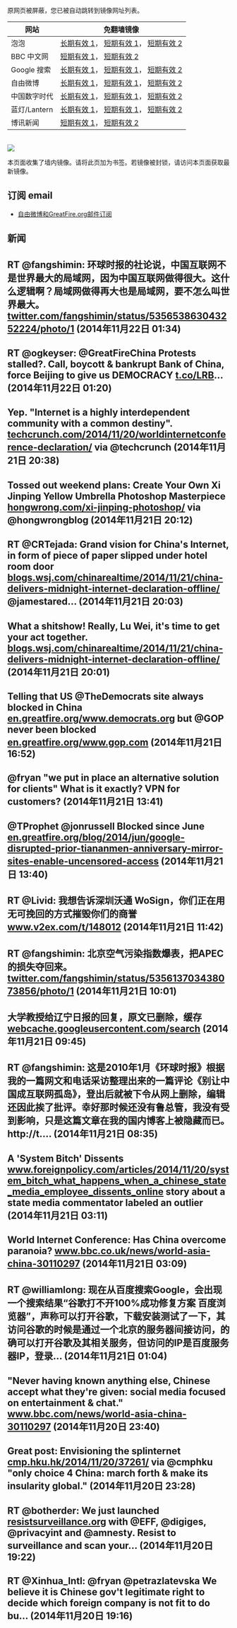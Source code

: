 <p>原网页被屏蔽，您已被自动跳转到镜像网址列表。</p>
<table>
    <thead>
        <tr>
            <th>网站</th>
            <th>免翻墙镜像</th>
        </tr>
    </thead>
    <tbody>    
        <tr>
            <td>泡泡</td>
            <td>            
                <a href="http://a978.g1.akamai.net/f/1/1/1/dci.download.akamai.com/35985/159415/1/p/" target="jx1">长期有效 1</a>，            
                <a href="https://paopao3.azurewebsites.net" target="jx2">短期有效 1</a>，            
                <a href="https://d19ysv8o6fv16v.cloudfront.net" target="jx3">短期有效 2</a>
            </td>
        </tr>    
        <tr>
            <td>BBC 中文网</td>
            <td>            
                <a href="https://bbc1.azurewebsites.net" target="jx4">短期有效 1</a>，            
                <a href="https://d1zf37pb2kxnxf.cloudfront.net" target="jx5">短期有效 2</a>
            </td>
        </tr>    
        <tr>
            <td>Google 搜索</td>
            <td>            
                <a href="http://e2546.g.akamaiedge.net/f/1/1/1/dci.download.akamai.com/35985/159415/1/g/" target="jx6">长期有效 1</a>，            
                <a href="https://865ba.azurewebsites.net" target="jx7">短期有效 1</a>，            
                <a href="https://d3vv89cvqbrqlq.cloudfront.net" target="jx8">短期有效 2</a>
            </td>
        </tr>    
        <tr>
            <td>自由微博</td>
            <td>            
                <a href="http://a123.g.akamai.net/f/1/1/1/dci.download.akamai.com/35985/159415/1/f/" target="jx9">长期有效 1</a>，            
                <a href="https://fw6.azurewebsites.net" target="jx10">短期有效 1</a>，            
                <a href="https://d2fstso2jh4dhr.cloudfront.net" target="jx11">短期有效 2</a>
            </td>
        </tr>    
        <tr>
            <td>中国数字时代</td>
            <td>            
                <a href="http://a123.g.akamai.net/f/1/1/1/dci.download.akamai.com/35985/159415/1/c/" target="jx12">长期有效 1</a>，            
                <a href="https://39bf.azurewebsites.net" target="jx13">短期有效 1</a>，            
                <a href="https://dazdu2iuzl72b.cloudfront.net" target="jx14">短期有效 2</a>
            </td>
        </tr>    
        <tr>
            <td>蓝灯/Lantern</td>
            <td>            
                <a href="http://e2546.g.akamaiedge.net/f/1/1/1/dci.download.akamai.com/35985/159415/1/l/" target="jx15">长期有效 1</a>，            
                <a href="https://lantern1.azurewebsites.net" target="jx16">短期有效 1</a>，            
                <a href="https://dx1djqjpnvurw.cloudfront.net" target="jx17">短期有效 2</a>
            </td>
        </tr>    
        <tr>
            <td>博讯新闻</td>
            <td>            
                <a href="https://boxun2.azurewebsites.net" target="jx18">短期有效 1</a>，            
                <a href="https://d3588w5hqzcepn.cloudfront.net" target="jx19">短期有效 2</a>
            </td>
        </tr>
    </tbody>
</table>
<br/>
<img src="https://raw.githubusercontent.com/greatfire/z/master/logos.gif" />

本页面收集了墙内镜像。请将此页加为书签。若镜像被封锁，请访问本页面获取最新镜像。

## 订阅 email
* <a href="https://b.us7.list-manage.com/subscribe?u=854fca58782082e0cbdf204a0&id=c78949b93c">自由微博和GreatFire.org邮件订阅</a>
    
## 新闻
RT @fangshimin: 环球时报的社论说，中国互联网不是世界最大的局域网，因为中国互联网做得很大。这什么逻辑啊？局域网做得再大也是局域网，要不怎么叫世界最大。 <a href="https://twitter.com/fangshimin/status/535653863043252224/photo/1" target="_BLANK">twitter.com/fangshimin/status/535653863043252224/photo/1</a> (2014年11月22日 01:34)
 ---
RT @ogkeyser: @GreatFireChina Protests stalled?. Call, boycott &amp; bankrupt Bank of China, force Beijing to give us DEMOCRACY <a href="http://t.co/LRB" target="_BLANK">t.co/LRB</a>… (2014年11月22日 01:20)
 ---
Yep. "Internet is a highly interdependent community with a common destiny". <a href="http://techcrunch.com/2014/11/20/worldinternetconference-declaration/" target="_BLANK">techcrunch.com/2014/11/20/worldinternetconference-declaration/</a> via @techcrunch (2014年11月21日 20:38)
 ---
Tossed out weekend plans: Create Your Own Xi Jinping Yellow Umbrella Photoshop Masterpiece <a href="http://hongwrong.com/xi-jinping-photoshop/" target="_BLANK">hongwrong.com/xi-jinping-photoshop/</a> via @hongwrongblog (2014年11月21日 20:12)
 ---
RT @CRTejada: Grand vision for China's Internet, in form of piece of paper slipped under hotel room door <a href="http://blogs.wsj.com/chinarealtime/2014/11/21/china-delivers-midnight-internet-declaration-offline/" target="_BLANK">blogs.wsj.com/chinarealtime/2014/11/21/china-delivers-midnight-internet-declaration-offline/</a> @jamestared… (2014年11月21日 20:03)
 ---
What a shitshow! Really, Lu Wei, it's time to get your act together. <a href="http://blogs.wsj.com/chinarealtime/2014/11/21/china-delivers-midnight-internet-declaration-offline/?mod=WSJBlog" target="_BLANK">blogs.wsj.com/chinarealtime/2014/11/21/china-delivers-midnight-internet-declaration-offline/</a> (2014年11月21日 20:01)
 ---
Telling that US @TheDemocrats site always blocked in China <a href="https://en.greatfire.org/www.democrats.org" target="_BLANK">en.greatfire.org/www.democrats.org</a> 
but @GOP never been blocked 
<a href="https://en.greatfire.org/www.gop.com" target="_BLANK">en.greatfire.org/www.gop.com</a> (2014年11月21日 16:52)
 ---
@fryan "we put in place an alternative solution for clients" What is it exactly? VPN for customers? (2014年11月21日 13:41)
 ---
@TProphet @jonrussell Blocked since June <a href="https://en.greatfire.org/blog/2014/jun/google-disrupted-prior-tiananmen-anniversary-mirror-sites-enable-uncensored-access" target="_BLANK">en.greatfire.org/blog/2014/jun/google-disrupted-prior-tiananmen-anniversary-mirror-sites-enable-uncensored-access</a> (2014年11月21日 13:40)
 ---
RT @Livid: 我想告诉深圳沃通 WoSign，你们正在用无可挽回的方式摧毁你们的商誉 <a href="http://www.v2ex.com/t/148012" target="_BLANK">www.v2ex.com/t/148012</a> (2014年11月21日 11:42)
 ---
RT @fangshimin: 北京空气污染指数爆表，把APEC的损失夺回来。 <a href="https://twitter.com/fangshimin/status/535613703438073856/photo/1" target="_BLANK">twitter.com/fangshimin/status/535613703438073856/photo/1</a> (2014年11月21日 10:01)
 ---
大学教授给辽宁日报的回复，原文已删除，缓存 <a href="https://webcache.googleusercontent.com/search?q=cache:myFLna6qq8EJ:guojianbin.blog.caixin.com/archives/78967+&cd=1&hl=en&ct=clnk&gl=us" target="_BLANK">webcache.googleusercontent.com/search</a> (2014年11月21日 09:45)
 ---
RT @fangshimin: 这是2010年1月《环球时报》根据我的一篇网文和电话采访整理出来的一篇评论《别让中国成互联网孤岛》，登出后就被下令从网上删除，编辑还因此挨了批评。幸好那时候还没有鲁总管，我没有受到影响，只是这篇文章在我的国内博客上被隐藏而已。 http://t.… (2014年11月21日 08:35)
 ---
A 'System Bitch' Dissents <a href="http://www.foreignpolicy.com/articles/2014/11/20/system_bitch_what_happens_when_a_chinese_state_media_employee_dissents_online" target="_BLANK">www.foreignpolicy.com/articles/2014/11/20/system_bitch_what_happens_when_a_chinese_state_media_employee_dissents_online</a> story about a state media commentator labeled an outlier (2014年11月21日 03:11)
 ---
World Internet Conference: Has China overcome paranoia? <a href="http://www.bbc.co.uk/news/world-asia-china-30110297" target="_BLANK">www.bbc.co.uk/news/world-asia-china-30110297</a> (2014年11月21日 03:09)
 ---
RT @williamlong: 现在从百度搜索Google，会出现一个搜索结果“谷歌打不开100%成功修复方案 百度浏览器”，声称可以打开谷歌，下载安装测试了一下，其访问谷歌的时候是通过一个北京的服务器间接访问，的确可以打开谷歌及其相关服务，但访问的IP是百度服务器IP，登录… (2014年11月21日 01:04)
 ---
"Never having known anything else, Chinese accept what they're given: social media focused on entertainment &amp; chat." <a href="http://www.bbc.com/news/world-asia-china-30110297" target="_BLANK">www.bbc.com/news/world-asia-china-30110297</a> (2014年11月20日 23:40)
 ---
Great post: Envisioning the splinternet <a href="http://cmp.hku.hk/2014/11/20/37261/" target="_BLANK">cmp.hku.hk/2014/11/20/37261/</a> via @cmphku "only choice 4 China: march forth &amp; make its insularity global." (2014年11月20日 23:28)
 ---
RT @botherder: We just launched <a href="https://resistsurveillance.org" target="_BLANK">resistsurveillance.org</a> with @EFF, @digiges, @privacyint and @amnesty. Resist to surveillance and scan your… (2014年11月20日 19:22)
 ---
RT @Xinhua_Intl: @fryan @petrazlatevska We believe it is Chinese gov't legitimate right to decide which foreign company is not fit to do bu… (2014年11月20日 19:16)
 ---
